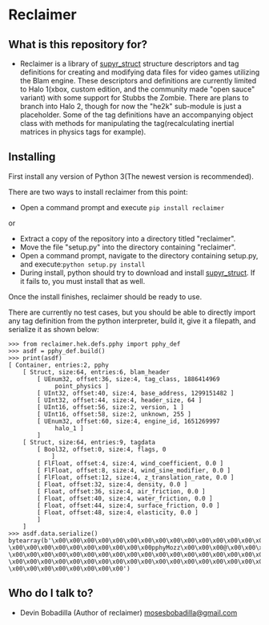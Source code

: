 # Reclaimer

## What is this repository for?

* Reclaimer is a library of [supyr_struct](https://bitbucket.org/moses_of_egypt/supyr_struct) structure descriptors and tag definitions for creating and modifying data files for video games utilizing the Blam engine. These descriptors and definitions are currently limited to Halo 1(xbox, custom edition, and the community made "open sauce" variant) with some support for Stubbs the Zombie. There are plans to branch into Halo 2, though for now the "he2k" sub-module is just a placeholder. Some of the tag definitions have an accompanying object class with methods for manipulating the tag(recalculating inertial matrices in physics tags for example).

## Installing

First install any version of Python 3(The newest version is recommended).

There are two ways to install reclaimer from this point:

*    Open a command prompt and execute ```pip install reclaimer```

or

*    Extract a copy of the repository into a directory titled "reclaimer".
*    Move the file "setup.py" into the directory containing "reclaimer".
*    Open a command prompt, navigate to the directory containing setup.py, and execute:```python setup.py install```
*    During install, python should try to download and install [supyr_struct](https://bitbucket.org/moses_of_egypt/supyr_struct). If it fails to, you must install that as well.

Once the install finishes, reclaimer should be ready to use.

There are currently no test cases, but you should be able to directly import any tag definition from the python interpreter, build it, give it a filepath, and serialize it as shown below:
```
>>> from reclaimer.hek.defs.pphy import pphy_def
>>> asdf = pphy_def.build()
>>> print(asdf)
[ Container, entries:2, pphy
    [ Struct, size:64, entries:6, blam_header
        [ UEnum32, offset:36, size:4, tag_class, 1886414969
             point_physics ]
        [ UInt32, offset:40, size:4, base_address, 1299151482 ]
        [ UInt32, offset:44, size:4, header_size, 64 ]
        [ UInt16, offset:56, size:2, version, 1 ]
        [ UInt16, offset:58, size:2, unknown, 255 ]
        [ UEnum32, offset:60, size:4, engine_id, 1651269997
             halo_1 ]
        ]
    [ Struct, size:64, entries:9, tagdata
        [ Bool32, offset:0, size:4, flags, 0
            ]
        [ FlFloat, offset:4, size:4, wind_coefficient, 0.0 ]
        [ FlFloat, offset:8, size:4, wind_sine_modifier, 0.0 ]
        [ FlFloat, offset:12, size:4, z_translation_rate, 0.0 ]
        [ Float, offset:32, size:4, density, 0.0 ]
        [ Float, offset:36, size:4, air_friction, 0.0 ]
        [ Float, offset:40, size:4, water_friction, 0.0 ]
        [ Float, offset:44, size:4, surface_friction, 0.0 ]
        [ Float, offset:48, size:4, elasticity, 0.0 ]
        ]
    ]
>>> asdf.data.serialize()
bytearray(b'\x00\x00\x00\x00\x00\x00\x00\x00\x00\x00\x00\x00\x00\x00\x00\x00\x00\x00\x00\x00\x00\x00\x00\x00\x00\x00
\x00\x00\x00\x00\x00\x00\x00\x00\x00\x00pphyMozz\x00\x00\x00@\x00\x00\x00\x00\x00\x00\x00\x00\x00\x01\x00\xffblam
\x00\x00\x00\x00\x00\x00\x00\x00\x00\x00\x00\x00\x00\x00\x00\x00\x00\x00\x00\x00\x00\x00\x00\x00\x00\x00\x00\x00
\x00\x00\x00\x00\x00\x00\x00\x00\x00\x00\x00\x00\x00\x00\x00\x00\x00\x00\x00\x00\x00\x00\x00\x00\x00\x00\x00\x00
\x00\x00\x00\x00\x00\x00\x00\x00')
```

## Who do I talk to?

* Devin Bobadilla (Author of reclaimer) mosesbobadilla@gmail.com